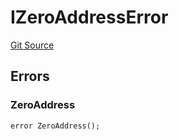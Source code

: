 # IZeroAddressError
[Git Source](https://github.com/thrackle-io/tron/blob/570e509b7dae1b89ffe858956bb3df9bbac2510a/src/common/IErrors.sol)


## Errors
### ZeroAddress

```solidity
error ZeroAddress();
```

